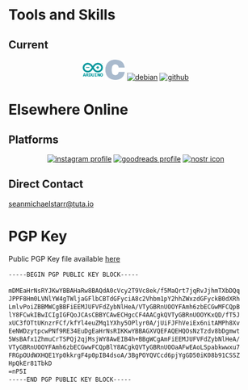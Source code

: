 <!-- README v 0.5.7 -->

<!-- header graphic -->

# Tools and Skills
## Current
<p align="center"> 
<a href="https://www.arduino.cc/" target="_blank"> <img src="https://github.com/devicons/devicon/blob/master/icons/arduino/arduino-original-wordmark.svg" alt="arduino" width="40" height="40"/></a> <a href="https://www.cprogramming.com/" target="_blank"> <img src="https://github.com/devicons/devicon/blob/master/icons/c/c-original.svg" alt="c" width="40" height="40"/></a>  <a href="https://www.debian.org/" target="_blank"> <img src="https://upload.wikimedia.org/wikipedia/commons/thumb/6/66/Openlogo-debianV2.svg/250px-Openlogo-debianV2.svg.png" alt="debian" width="32" height="40"/></a> <a href="https://www.github.com" target="_blank"> <img src="https://upload.wikimedia.org/wikipedia/commons/thumb/a/ae/Github-desktop-logo-symbol.svg/128px-Github-desktop-logo-symbol.svg.png" alt="github" width="40" height="40"/></a>

# Elsewhere Online
## Platforms
<p align="center">
<a href="https://www.instagram.com/seanmichaelstarr" target="instagram profile"> <img src="https://upload.wikimedia.org/wikipedia/commons/thumb/a/a5/Instagram_icon.png/250px-Instagram_icon.png" alt="instagram profile" width="40" height="40"/></a> <a href="https://www.goodreads.com/user/show/192170481-sean-michael-starr" target="goodreads profile"><img src="https://upload.wikimedia.org/wikipedia/commons/6/66/Goodreads_favicon.png" alt="goodreads profile" width="40" height="40"/></a> <a href="https://iris.to/npub1hdzzr8snjs9mk70qk2cmjl89xkdgwm0wl26mzyl4a7ld7sasu4qqkem5zx" target="nostr profile"><img src="https://user-images.githubusercontent.com/99301796/219741736-3ce00069-9c6a-47f2-9c8b-108f3f40295b.png" alt="nostr icon" width="40" height="40" /></a></p>

## Direct Contact
seanmichaelstarr@tuta.io
# PGP Key
Public PGP Key file available <a href="https://raw.githubusercontent.com/Sean-Michael-Starr/Sean-Michael-Starr/refs/heads/main/Assets/usr/Sean%20Michael%20Starr_0x19D438E6_public.asc" target="public pgp file">here</a>
```
-----BEGIN PGP PUBLIC KEY BLOCK-----

mDMEaHrNsRYJKwYBBAHaRw8BAQdA0cVcy2T9Vc8ek/f5MaQrt7jqRvJjhmTXbDQq
JPPF8Hm0LVNlYW4gTWljaGFlbCBTdGFyciA8c2Vhbm1pY2hhZWxzdGFyckB0dXRh
LmlvPoiZBBMWCgBBFiEEMJUFVFdZybNlHeA/VTyGBRnUOOYFAmh6zbECGwMFCQpB
lY8FCwkIBwICIgIGFQoJCAsCBBYCAwECHgcCF4AACgkQVTyGBRnUOOYKxQD/fT5J
xUC3fOTtUKnzrFCf/kfYl4euZMq1YXhy5OPlyr0A/jUiFJFhVeiEx6nitAMPh8Xv
EeNWDzytpcwPNf9RE34EuDgEaHrNsRIKKwYBBAGXVQEFAQEHQOsNzTzdv8bDgmwt
5WsBAfx1ZhmuCrTSPQj2qjMsjWY8AwEIB4h+BBgWCgAmFiEEMJUFVFdZybNlHeA/
VTyGBRnUOOYFAmh6zbECGwwFCQpBlY8ACgkQVTyGBRnUOOaAFwEAoLSpabkwwxu7
FRGpOUdWXHQE1Yp0kkrgF4p0pIB4dsoA/3BgPOYQVCcd6pjYgGD50iK08b91CSSZ
HpQkEr81TbkD
=nP5I
-----END PGP PUBLIC KEY BLOCK-----
```
<!-- email -->
<!-- # Autodidact Credentials
## Tech Related
## Non Tech Related
# More Info -->
<!-- links to tipjar etc --->
